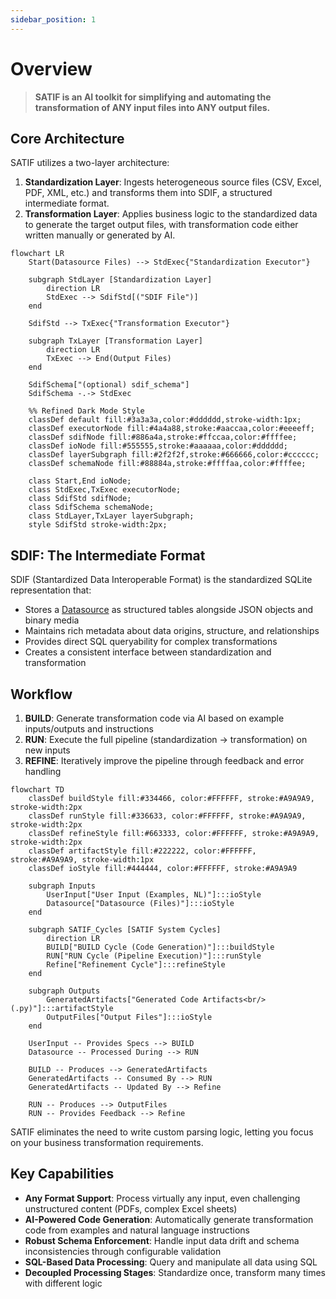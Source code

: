 ```yaml
---
sidebar_position: 1
---
```

# Overview

> **SATIF is an AI toolkit for simplifying and automating the transformation of ANY input files into ANY output files.**

## Core Architecture

SATIF utilizes a two-layer architecture:

1. **Standardization Layer**: Ingests heterogeneous source files (CSV, Excel, PDF, XML, etc.) and transforms them into SDIF, a structured intermediate format.
2. **Transformation Layer**: Applies business logic to the standardized data to generate the target output files, with transformation code either written manually or generated by AI.

```mermaid
flowchart LR
    Start(Datasource Files) --> StdExec{"Standardization Executor"}

    subgraph StdLayer [Standardization Layer]
        direction LR
        StdExec --> SdifStd[("SDIF File")]
    end

    SdifStd --> TxExec{"Transformation Executor"}

    subgraph TxLayer [Transformation Layer]
        direction LR
        TxExec --> End(Output Files)
    end

    SdifSchema["(optional) sdif_schema"]
    SdifSchema -.-> StdExec

    %% Refined Dark Mode Style
    classDef default fill:#3a3a3a,color:#dddddd,stroke-width:1px;
    classDef executorNode fill:#4a4a88,stroke:#aaccaa,color:#eeeeff;
    classDef sdifNode fill:#886a4a,stroke:#ffccaa,color:#ffffee;
    classDef ioNode fill:#555555,stroke:#aaaaaa,color:#dddddd;
    classDef layerSubgraph fill:#2f2f2f,stroke:#666666,color:#cccccc;
    classDef schemaNode fill:#88884a,stroke:#ffffaa,color:#ffffee;

    class Start,End ioNode;
    class StdExec,TxExec executorNode;
    class SdifStd sdifNode;
    class SdifSchema schemaNode;
    class StdLayer,TxLayer layerSubgraph;
    style SdifStd stroke-width:2px;
```

## SDIF: The Intermediate Format

SDIF (Stantardized Data Interoperable Format) is the standardized SQLite representation that:

- Stores a [Datasource](terminology.md) as structured tables alongside JSON objects and binary media
- Maintains rich metadata about data origins, structure, and relationships
- Provides direct SQL queryability for complex transformations
- Creates a consistent interface between standardization and transformation

## Workflow

1. **BUILD**: Generate transformation code via AI based on example inputs/outputs and instructions
2. **RUN**: Execute the full pipeline (standardization → transformation) on new inputs
3. **REFINE**: Iteratively improve the pipeline through feedback and error handling

```mermaid
flowchart TD
    classDef buildStyle fill:#334466, color:#FFFFFF, stroke:#A9A9A9, stroke-width:2px
    classDef runStyle fill:#336633, color:#FFFFFF, stroke:#A9A9A9, stroke-width:2px
    classDef refineStyle fill:#663333, color:#FFFFFF, stroke:#A9A9A9, stroke-width:2px
    classDef artifactStyle fill:#222222, color:#FFFFFF, stroke:#A9A9A9, stroke-width:1px
    classDef ioStyle fill:#444444, color:#FFFFFF, stroke:#A9A9A9

    subgraph Inputs
        UserInput["User Input (Examples, NL)"]:::ioStyle
        Datasource["Datasource (Files)"]:::ioStyle
    end

    subgraph SATIF_Cycles [SATIF System Cycles]
        direction LR
        BUILD["BUILD Cycle (Code Generation)"]:::buildStyle
        RUN["RUN Cycle (Pipeline Execution)"]:::runStyle
        Refine["Refinement Cycle"]:::refineStyle
    end

    subgraph Outputs
        GeneratedArtifacts["Generated Code Artifacts<br/>(.py)"]:::artifactStyle
        OutputFiles["Output Files"]:::ioStyle
    end

    UserInput -- Provides Specs --> BUILD
    Datasource -- Processed During --> RUN

    BUILD -- Produces --> GeneratedArtifacts
    GeneratedArtifacts -- Consumed By --> RUN
    GeneratedArtifacts -- Updated By --> Refine

    RUN -- Produces --> OutputFiles
    RUN -- Provides Feedback --> Refine
```

SATIF eliminates the need to write custom parsing logic, letting you focus on your business transformation requirements.

## Key Capabilities

- **Any Format Support**: Process virtually any input, even challenging unstructured content (PDFs, complex Excel sheets)
- **AI-Powered Code Generation**: Automatically generate transformation code from examples and natural language instructions
- **Robust Schema Enforcement**: Handle input data drift and schema inconsistencies through configurable validation
- **SQL-Based Data Processing**: Query and manipulate all data using SQL
- **Decoupled Processing Stages**: Standardize once, transform many times with different logic
